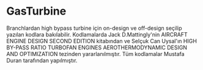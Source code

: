 # GasTurbine

Branchlardan high bypass turbine için on-design ve off-design seçilip yazılan kodlara bakılabilir.
Kodlamalarda Jack D.Mattingly'nin AIRCRAFT ENGINE DESIGN SECOND EDITION kitabından ve Selçuk Can Uysal'ın HIGH BY-PASS RATIO TURBOFAN ENGINES AEROTHERMODYNAMIC 
DESIGN AND OPTIMIZATION tezinden yararlanılmıştır.
Tüm kodlamalar Mustafa Duran tarafından yapılmıştır.
